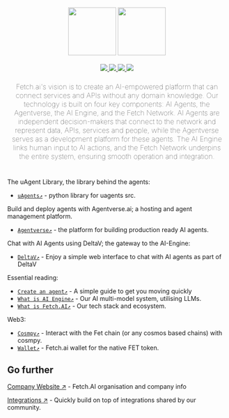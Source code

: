 <h3 align="center">
  <img
    src="https://github.com/fetchai/.github/blob/main/primary_logo_white.svg"
    height="110"
  />
  <img
    src="https://github.com/fetchai/.github/blob/main/primary_logo_navy.svg#gh-light-mode-only"
    height="110"
  />
</h3>

<div>
  <p align="center">
    <a
    href="https://twitter.com/Fetch_ai">
        <img src="https://img.shields.io/badge/X/Twitter-000000?style=for-the-badge&logo=x&logoColor=white" />
    </a>
    <a href="https://uk.linkedin.com/company/fetch-ai">
        <img src="https://img.shields.io/badge/LinkedIn-0077B5?style=for-the-badge&logo=linkedin&logoColor=white" />
    </a>
    <a href="https://discord.gg/fetchai">
        <img src="https://img.shields.io/badge/Discord-5865F2?style=for-the-badge&logo=discord&logoColor=white" />
    </a>
    <a href="https://www.youtube.com/channel/UCrEQK_X2Vm1kCtftlRoodXA">
        <img src="https://img.shields.io/badge/YouTube-FF0000?style=for-the-badge&logo=youtube&logoColor=white" />
    </a>
  </p>
</div>

<h3 align="center" style="margin-bottom: 40px; font-weight: lighter">
  <p>Fetch.ai's vision is to create an AI-empowered platform that can connect services and APIs without any domain knowledge. Our technology is built on four key components: AI Agents, the Agentverse, the AI Engine, and the Fetch Network. AI Agents are independent decision-makers that connect to the network and represent data, APIs, services and people, while the Agentverse serves as a development platform for these agents. The AI Engine links human input to AI actions, and the Fetch Network underpins the entire system, ensuring smooth operation and integration.</p>
</h3>

The uAgent Library, the library behind the agents:

- [`uAgents↗️`](https://github.com/fetchai/uAgents) - python library for uagents src.

Build and deploy agents with Agentverse.ai; a hosting and agent management platform.
- [`Agentverse↗️`](https://agentverse.ai) - the platform for building production ready AI agents.

Chat with AI Agents using DeltaV; the gateway to the AI-Engine:
- [`DeltaV↗️`](https://deltav.agentverse.ai) - Enjoy a simple web interface to chat with AI agents as part of DeltaV

Essential reading:
- [`Create an agent↗️`](https://fetch.ai/docs/guides/agents/create-a-uagent) - A simple guide to get you moving quickly 
- [`What is AI Engine↗️`](https://fetch.ai/docs/concepts/ai-engine/ai-engine-intro) - Our AI multi-model system, utilising LLMs. 
- [`What is Fetch.AI↗️`](https://fetch.ai/docs/concepts/introducing-fetchai) - Our tech stack and ecosystem. 

Web3: 
- [`Cosmpy↗️`](https://github.com/fetchai/cosmpy) - Interact with the Fet chain (or any cosmos based chains) with cosmpy.
- [`Wallet↗️`](https://fetch.ai/docs/guides/fetch-network/fetch-wallet/fetch-wallet-getting-started) - Fetch.ai wallet for the native FET token.

## Go further


[Company Website ↗](https://fetch.ai) - Fetch.AI organisation and company info

[Integrations ↗](https://fetch.ai/integrations) - Quickly build on top of integrations shared by our community.

